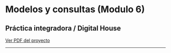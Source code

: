 # Modelos y consultas (Modulo 6)
## Práctica integradora / Digital House

<a href="">Ver PDF del proyecto</a>
<hr>
<img src="">
